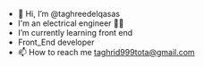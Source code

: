 - 👋 Hi, I’m @taghreedelqasas
-  l'm an electrical engineer 👩‍💻
-  I’m currently learning front end 
-  Front_End developer 
- 📫 How to reach me taghrid999tota@gmail.com

<!---
taghreedelqasas/taghreedelqasas is a ✨ special ✨ repository because its `README.md` (this file) appears on your GitHub profile.
You can click the Preview link to take a look at your changes.
--->
